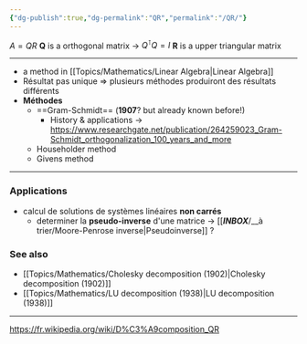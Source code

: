 ```yaml
---
{"dg-publish":true,"dg-permalink":"QR","permalink":"/QR/"}
---
```



$A=QR$
**Q** is a orthogonal matrix -> $Q^\intercal Q=I$
**R** is a upper triangular matrix

---
- a method in [[Topics/Mathematics/Linear Algebra|Linear Algebra]]
- Résultat pas unique => plusieurs méthodes produiront des résultats différents
- **Méthodes**
	- ==Gram-Schmidt== (**1907**? but already known before!)
		- History & applications -> https://www.researchgate.net/publication/264259023_Gram-Schmidt_orthogonalization_100_years_and_more
	- Householder method
	- Givens method

---
### Applications
- calcul de solutions de systèmes linéaires **non carrés**
	- determiner la **pseudo-inverse** d'une matrice -> [[___INBOX___/__à trier/Moore-Penrose inverse|Pseudoinverse]] ?

### See also
- [[Topics/Mathematics/Cholesky decomposition (1902)|Cholesky decomposition (1902)]]
- [[Topics/Mathematics/LU decomposition (1938)|LU decomposition (1938)]]

---
https://fr.wikipedia.org/wiki/D%C3%A9composition_QR